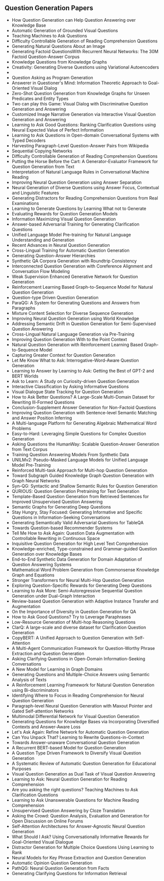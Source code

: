 <h2> Question Generation Papers </h2>



<ul>

                             

 <li><a target="_blank" href="https://github.com/manjunath5496/Question-Generation-Papers/blob/master/qus(1).pdf" style="text-decoration:none;">How Question Generation can Help Question Answering over Knowledge Base</a></li>

 <li><a target="_blank" href="https://github.com/manjunath5496/Question-Generation-Papers/blob/master/qus(2).pdf" style="text-decoration:none;">Automatic Generation of Grounded Visual Questions</a></li>

<li><a target="_blank" href="https://github.com/manjunath5496/Question-Generation-Papers/blob/master/qus(3).pdf" style="text-decoration:none;">Teaching Machines to Ask Questions</a></li>
 <li><a target="_blank" href="https://github.com/manjunath5496/Question-Generation-Papers/blob/master/qus(4).pdf" style="text-decoration:none;">Difficulty Controllable Generation of Reading Comprehension Questions</a></li>                              
<li><a target="_blank" href="https://github.com/manjunath5496/Question-Generation-Papers/blob/master/qus(5).pdf" style="text-decoration:none;">Generating Natural Questions About an Image</a></li>
<li><a target="_blank" href="https://github.com/manjunath5496/Question-Generation-Papers/blob/master/qus(6).pdf" style="text-decoration:none;">Generating Factoid QuestionsWith Recurrent Neural Networks: The 30M Factoid Question-Answer Corpus</a></li>
 <li><a target="_blank" href="https://github.com/manjunath5496/Question-Generation-Papers/blob/master/qus(7).pdf" style="text-decoration:none;">Knowledge Questions from Knowledge Graphs</a></li>

 <li><a target="_blank" href="https://github.com/manjunath5496/Question-Generation-Papers/blob/master/qus(8).pdf" style="text-decoration:none;"> Creativity: Generating Diverse Questions using Variational Autoencoders </a></li>
   <li><a target="_blank" href="https://github.com/manjunath5496/Question-Generation-Papers/blob/master/qus(9).pdf" style="text-decoration:none;"Machine Comprehension by Text-to-Text Neural Question Generation</a></li>
  
   
 <li><a target="_blank" href="https://github.com/manjunath5496/Question-Generation-Papers/blob/master/qus(10).pdf" style="text-decoration:none;">Question Asking as Program Generation </a></li>                              
<li><a target="_blank" href="https://github.com/manjunath5496/Question-Generation-Papers/blob/master/qus(11).pdf" style="text-decoration:none;">Answerer in Questioner's Mind:
Information Theoretic Approach to Goal-Oriented Visual Dialog</a></li>
<li><a target="_blank" href="https://github.com/manjunath5496/Question-Generation-Papers/blob/master/qus(12).pdf" style="text-decoration:none;">Zero-Shot Question Generation from Knowledge Graphs for Unseen Predicates and Entity Types</a></li>
<li><a target="_blank" href="https://github.com/manjunath5496/Question-Generation-Papers/blob/master/qus(13).pdf" style="text-decoration:none;">Two can play this Game: Visual Dialog with Discriminative Question Generation and Answering</a></li>

<li><a target="_blank" href="https://github.com/manjunath5496/Question-Generation-Papers/blob/master/qus(14).pdf" style="text-decoration:none;">Customized Image Narrative Generation via Interactive Visual Question Generation and Answering</a></li>
                              
<li><a target="_blank" href="https://github.com/manjunath5496/Question-Generation-Papers/blob/master/qus(15).pdf" style="text-decoration:none;">Learning to Ask Good Questions: Ranking Clarification Questions using Neural Expected Value of Perfect Information</a></li>

<li><a target="_blank" href="https://github.com/manjunath5496/Question-Generation-Papers/blob/master/qus(16).pdf" style="text-decoration:none;">Learning to Ask Questions in Open-domain Conversational Systems with Typed Decoders</a></li>

  <li><a target="_blank" href="https://github.com/manjunath5496/Question-Generation-Papers/blob/master/qus(17).pdf" style="text-decoration:none;">Harvesting Paragraph-Level Question-Answer Pairs from Wikipedia</a></li>   
  
<li><a target="_blank" href="https://github.com/manjunath5496/Question-Generation-Papers/blob/master/qus(18).pdf" style="text-decoration:none;">Sequential Copying Networks</a></li> 

  
<li><a target="_blank" href="https://github.com/manjunath5496/Question-Generation-Papers/blob/master/qus(19).pdf" style="text-decoration:none;">Difficulty Controllable Generation of Reading Comprehension Questions</a></li> 

<li><a target="_blank" href="https://github.com/manjunath5496/Question-Generation-Papers/blob/master/qus(20).pdf" style="text-decoration:none;">Putting the Horse Before the Cart: A Generator-Evaluator Framework for Question Generation from Text</a></li>

<li><a target="_blank" href="https://github.com/manjunath5496/Question-Generation-Papers/blob/master/qus(21).pdf" style="text-decoration:none;">Interpretation of Natural Language Rules in Conversational Machine Reading</a></li>
<li><a target="_blank" href="https://github.com/manjunath5496/Question-Generation-Papers/blob/master/qus(22).pdf" style="text-decoration:none;">Improving Neural Question Generation using Answer Separation</a></li> 
 <li><a target="_blank" href="https://github.com/manjunath5496/Question-Generation-Papers/blob/master/qus(23).pdf" style="text-decoration:none;">Neural Generation of Diverse Questions using Answer Focus, Contextual and Linguistic Features</a></li> 
 

   <li><a target="_blank" href="https://github.com/manjunath5496/Question-Generation-Papers/blob/master/qus(24).pdf" style="text-decoration:none;">Generating Distractors for Reading Comprehension Questions from Real Examinations</a></li>
 
   <li><a target="_blank" href="https://github.com/manjunath5496/Question-Generation-Papers/blob/master/qus(25).pdf" style="text-decoration:none;">Learning to Generate Questions by Learning What not to Generate</a></li>                              
 <li><a target="_blank" href="https://github.com/manjunath5496/Question-Generation-Papers/blob/master/qus(26).pdf" style="text-decoration:none;">Evaluating Rewards for Question Generation Models</a></li>
 <li><a target="_blank" href="https://github.com/manjunath5496/Question-Generation-Papers/blob/master/qus(27).pdf" style="text-decoration:none;">Information Maximizing Visual Question Generation</a></li>
   
 
   <li><a target="_blank" href="https://github.com/manjunath5496/Question-Generation-Papers/blob/master/qus(28).pdf" style="text-decoration:none;">Answer-based Adversarial Training for Generating Clarification Questions</a></li>
 
   <li><a target="_blank" href="https://github.com/manjunath5496/Question-Generation-Papers/blob/master/qus(29).pdf" style="text-decoration:none;">Unified Language Model Pre-training for Natural Language Understanding and Generation </a></li>                              

  <li><a target="_blank" href="https://github.com/manjunath5496/Question-Generation-Papers/blob/master/qus(30).pdf" style="text-decoration:none;">Recent Advances in Neural Question Generation</a></li>
 
   <li><a target="_blank" href="https://github.com/manjunath5496/Question-Generation-Papers/blob/master/qus(31).pdf" style="text-decoration:none;">Cross-Lingual Training for Automatic Question Generation</a></li> 
    <li><a target="_blank" href="https://github.com/manjunath5496/Question-Generation-Papers/blob/master/qus(32).pdf" style="text-decoration:none;">Generating Question-Answer Hierarchies</a></li> 

   <li><a target="_blank" href="https://github.com/manjunath5496/Question-Generation-Papers/blob/master/qus(33).pdf" style="text-decoration:none;">Synthetic QA Corpora Generation with Roundtrip Consistency</a></li>                              

  <li><a target="_blank" href="https://github.com/manjunath5496/Question-Generation-Papers/blob/master/qus(34).pdf" style="text-decoration:none;">Interconnected Question Generation with Coreference Alignment and Conversation Flow Modeling</a></li> 
 
  <li><a target="_blank" href="https://github.com/manjunath5496/Question-Generation-Papers/blob/master/qus(35).pdf" style="text-decoration:none;">Weak Supervision Enhanced Generative Network for Question Generation</a></li> 

  <li><a target="_blank" href="https://github.com/manjunath5496/Question-Generation-Papers/blob/master/qus(36).pdf" style="text-decoration:none;">Reinforcement Learning Based Graph-to-Sequence Model for Natural Question Generation</a></li> 
 
<li><a target="_blank" href="https://github.com/manjunath5496/Question-Generation-Papers/blob/master/qus(37).pdf" style="text-decoration:none;">Question-type Driven Question Generation</a></li>
 <li><a target="_blank" href="https://github.com/manjunath5496/Question-Generation-Papers/blob/master/qus(38).pdf" style="text-decoration:none;">ParaQG: A System for Generating Questions and Answers from Paragraphs</a></li>
<li><a target="_blank" href="https://github.com/manjunath5496/Question-Generation-Papers/blob/master/qus(39).pdf" style="text-decoration:none;">Mixture Content Selection for Diverse Sequence Generation</a></li>
 <li><a target="_blank" href="https://github.com/manjunath5496/Question-Generation-Papers/blob/master/qus(40).pdf" style="text-decoration:none;">Improving Neural Question Generation using World Knowledge</a></li>                              
<li><a target="_blank" href="https://github.com/manjunath5496/Question-Generation-Papers/blob/master/qus(41).pdf" style="text-decoration:none;">Addressing Semantic Drift in Question Generation for Semi-Supervised Question Answering</a></li>
<li><a target="_blank" href="https://github.com/manjunath5496/Question-Generation-Papers/blob/master/qus(42).pdf" style="text-decoration:none;">Cross-Lingual Natural Language Generation via Pre-Training</a></li>
 
  <li><a target="_blank" href="https://github.com/manjunath5496/Question-Generation-Papers/blob/master/qus(43).pdf" style="text-decoration:none;">Improving Question Generation With to the Point Context</a></li>
 <li><a target="_blank" href="https://github.com/manjunath5496/Question-Generation-Papers/blob/master/qus(44).pdf" style="text-decoration:none;">Natural Question Generation with Reinforcement Learning Based Graph-to-Sequence Model</a></li>
   <li><a target="_blank" href="https://github.com/manjunath5496/Question-Generation-Papers/blob/master/qus(45).pdf" style="text-decoration:none;">Capturing Greater Context for Question Generation</a></li>  
   
<li><a target="_blank" href="https://github.com/manjunath5496/Question-Generation-Papers/blob/master/qus(46).pdf" style="text-decoration:none;">Let Me Know What to Ask: Interrogative-Word-Aware Question Generation</a></li> 
                             
<li><a target="_blank" href="https://github.com/manjunath5496/Question-Generation-Papers/blob/master/qus(47).pdf" style="text-decoration:none;">Learning to Answer by Learning to Ask: Getting the Best of GPT-2 and BERT Worlds</a></li>
<li><a target="_blank" href="https://github.com/manjunath5496/Question-Generation-Papers/blob/master/qus(48).pdf" style="text-decoration:none;">Ask to Learn: A Study on Curiosity-driven Question Generation</a></li>

<li><a target="_blank" href="https://github.com/manjunath5496/Question-Generation-Papers/blob/master/qus(49).pdf" style="text-decoration:none;">Interactive Classification by Asking Informative Questions</a></li>
                              
<li><a target="_blank" href="https://github.com/manjunath5496/Question-Generation-Papers/blob/master/qus(50).pdf" style="text-decoration:none;">Visual Dialogue State Tracking for Question Generation</a></li>
<li><a target="_blank" href="https://github.com/manjunath5496/Question-Generation-Papers/blob/master/qus(51).pdf" style="text-decoration:none;">How to Ask Better Questions?
A Large-Scale Multi-Domain Dataset for Rewriting Ill-Formed Questions</a></li>
<li><a target="_blank" href="https://github.com/manjunath5496/Question-Generation-Papers/blob/master/qus(52).pdf" style="text-decoration:none;">Conclusion-Supplement Answer Generation for Non-Factoid Questions</a></li>

<li><a target="_blank" href="https://github.com/manjunath5496/Question-Generation-Papers/blob/master/qus(53).pdf" style="text-decoration:none;">Improving Question Generation with Sentence-level Semantic Matching and Answer Position Inferring</a></li>
 
<li><a target="_blank" href="https://github.com/manjunath5496/Question-Generation-Papers/blob/master/qus(54).pdf" style="text-decoration:none;">A Multi-language Platform for Generating Algebraic Mathematical Word Problems </a></li>

<li><a target="_blank" href="https://github.com/manjunath5496/Question-Generation-Papers/blob/master/qus(55).pdf" style="text-decoration:none;">Easy-to-Hard: Leveraging Simple Questions for Complex Question Generation</a></li>
 
  <li><a target="_blank" href="https://github.com/manjunath5496/Question-Generation-Papers/blob/master/qus(56).pdf" style="text-decoration:none;">Asking Questions the HumanWay:
Scalable Question-Answer Generation from Text Corpus </a></li>                              

  <li><a target="_blank" href="https://github.com/manjunath5496/Question-Generation-Papers/blob/master/qus(57).pdf" style="text-decoration:none;">Training Question Answering Models From Synthetic Data</a></li>
 
   <li><a target="_blank" href="https://github.com/manjunath5496/Question-Generation-Papers/blob/master/qus(58).pdf" style="text-decoration:none;">UNILMv2: Pseudo-Masked Language Models for Unified Language Model Pre-Training</a></li>
    <li><a target="_blank" href="https://github.com/manjunath5496/Question-Generation-Papers/blob/master/qus(59).pdf" style="text-decoration:none;">Reinforced Multi-task Approach for Multi-hop Question Generation</a></li>
 
  <li><a target="_blank" href="https://github.com/manjunath5496/Question-Generation-Papers/blob/master/qus(60).pdf" style="text-decoration:none;">Toward Subgraph Guided Knowledge Graph Question Generation with Graph Neural Networks</a></li>
 
   <li><a target="_blank" href="https://github.com/manjunath5496/Question-Generation-Papers/blob/master/qus(61).pdf" style="text-decoration:none;">Syn-QG: Syntactic and Shallow Semantic Rules for Question Generation</a></li>
 
   <li><a target="_blank" href="https://github.com/manjunath5496/Question-Generation-Papers/blob/master/qus(62).pdf" style="text-decoration:none;">QURIOUS: Question Generation Pretraining for Text Generation</a></li>
 
   <li><a target="_blank" href="https://github.com/manjunath5496/Question-Generation-Papers/blob/master/qus(63).pdf" style="text-decoration:none;">Template-Based Question Generation from Retrieved Sentences for Improved Unsupervised Question Answering</a></li>                              

  <li><a target="_blank" href="https://github.com/manjunath5496/Question-Generation-Papers/blob/master/qus(64).pdf" style="text-decoration:none;">Semantic Graphs for Generating Deep Questions</a></li>
 
   <li><a target="_blank" href="https://github.com/manjunath5496/Question-Generation-Papers/blob/master/qus(65).pdf" style="text-decoration:none;">Stay Hungry, Stay Focused: Generating Informative and Specific Questions in Information-Seeking Conversations </a></li> 

   <li><a target="_blank" href="https://github.com/manjunath5496/Question-Generation-Papers/blob/master/qus(66).pdf" style="text-decoration:none;">Generating Semantically Valid Adversarial Questions for TableQA</a></li> 
 
   <li><a target="_blank" href="https://github.com/manjunath5496/Question-Generation-Papers/blob/master/qus(67).pdf" style="text-decoration:none;">Towards Question-based Recommender Systems</a></li>                              

  <li><a target="_blank" href="https://github.com/manjunath5496/Question-Generation-Papers/blob/master/qus(68).pdf" style="text-decoration:none;">Tell Me How to Ask Again: Question Data Augmentation with Controllable Rewriting in Continuous Space</a></li> 
 
  
   <li><a target="_blank" href="https://github.com/manjunath5496/Question-Generation-Papers/blob/master/qus(69).pdf" style="text-decoration:none;">Inquisitive Question Generation for High Level Text Comprehension</a></li>                              

  <li><a target="_blank" href="https://github.com/manjunath5496/Question-Generation-Papers/blob/master/qus(70).pdf" style="text-decoration:none;">Knowledge-enriched, Type-constrained and Grammar-guided Question Generation over Knowledge Bases</a></li> 
  
 
 <li><a target="_blank" href="https://github.com/manjunath5496/Question-Generation-Papers/blob/master/qus(71).pdf" style="text-decoration:none;">End-to-End Synthetic Data Generation for Domain Adaptation of Question Answering Systems</a></li>
 
 <li><a target="_blank" href="https://github.com/manjunath5496/Question-Generation-Papers/blob/master/qus(72).pdf" style="text-decoration:none;">Mathematical Word Problem Generation from Commonsense Knowledge Graph and Equations</a></li> 
 
 
 <li><a target="_blank" href="https://github.com/manjunath5496/Question-Generation-Papers/blob/master/qus(73).pdf" style="text-decoration:none;">Stronger Transformers for Neural Multi-Hop Question Generation</a></li>
  <li><a target="_blank" href="https://github.com/manjunath5496/Question-Generation-Papers/blob/master/qus(74).pdf" style="text-decoration:none;">Exploring Question-Specific Rewards for Generating Deep Questions</a></li>
    <li><a target="_blank" href="https://github.com/manjunath5496/Question-Generation-Papers/blob/master/qus(75).pdf" style="text-decoration:none;">Learning to Ask More: Semi-Autoregressive Sequential Question Generation under Dual-Graph Interaction</a></li>                        
<li><a target="_blank" href="https://github.com/manjunath5496/Question-Generation-Papers/blob/master/qus(76).pdf" style="text-decoration:none;">Review-based Question Generation with Adaptive Instance Transfer and Augmentation</a></li>

 <li><a target="_blank" href="https://github.com/manjunath5496/Question-Generation-Papers/blob/master/qus(77).pdf" style="text-decoration:none;">On the Importance of Diversity in Question Generation for QA</a></li> 
 
 
 <li><a target="_blank" href="https://github.com/manjunath5496/Question-Generation-Papers/blob/master/qus(78).pdf" style="text-decoration:none;">How to Ask Good Questions? Try to Leverage Paraphrases</a></li>
  <li><a target="_blank" href="https://github.com/manjunath5496/Question-Generation-Papers/blob/master/qus(79).pdf" style="text-decoration:none;">Low-Resource Generation of Multi-hop Reasoning Questions</a></li>


 <li><a target="_blank" href="https://github.com/manjunath5496/Question-Generation-Papers/blob/master/qus(80).pdf" style="text-decoration:none;">ClarQ: A large-scale and diverse dataset for Clarification Question Generation</a></li> 
 
 
 <li><a target="_blank" href="https://github.com/manjunath5496/Question-Generation-Papers/blob/master/qus(81).pdf" style="text-decoration:none;">CopyBERT: A Unified Approach to Question Generation with Self-Attention</a></li>
  <li><a target="_blank" href="https://github.com/manjunath5496/Question-Generation-Papers/blob/master/qus(82).pdf" style="text-decoration:none;">A Multi-Agent Communication Framework for Question-Worthy Phrase Extraction and Question Generation</a></li>

 <li><a target="_blank" href="https://github.com/manjunath5496/Question-Generation-Papers/blob/master/qus(83).pdf" style="text-decoration:none;">Asking Clarifying Questions in Open-Domain Information-Seeking Conversations</a></li>
  <li><a target="_blank" href="https://github.com/manjunath5496/Question-Generation-Papers/blob/master/qus(84).pdf" style="text-decoration:none;">A New Model for Learning in Graph Domains</a></li>

 <li><a target="_blank" href="https://github.com/manjunath5496/Question-Generation-Papers/blob/master/qus(85).pdf" style="text-decoration:none;">Generating Questions and Multiple-Choice Answers using Semantic Analysis of Texts</a></li>
  <li><a target="_blank" href="https://github.com/manjunath5496/Question-Generation-Papers/blob/master/qus(86).pdf" style="text-decoration:none;">A Reinforcement Learning Framework for Natural Question Generation using Bi-discriminators</a></li>

 <li><a target="_blank" href="https://github.com/manjunath5496/Question-Generation-Papers/blob/master/qus(87).pdf" style="text-decoration:none;">Identifying Where to Focus in Reading Comprehension for Neural Question Generation</a></li>
  <li><a target="_blank" href="https://github.com/manjunath5496/Question-Generation-Papers/blob/master/qus(88).pdf" style="text-decoration:none;">Paragraph-level Neural Question Generation with Maxout Pointer and Gated Self-attention Networks</a></li>
  <li><a target="_blank" href="https://github.com/manjunath5496/Question-Generation-Papers/blob/master/qus(89).pdf" style="text-decoration:none;">Multimodal Differential Network for Visual Question Generation</a></li>
  
  
  <li><a target="_blank" href="https://github.com/manjunath5496/Question-Generation-Papers/blob/master/qus(90).pdf" style="text-decoration:none;"> Generating Questions for Knowledge Bases via Incorporating Diversified Contexts and Answer-Aware Loss</a></li>
  <li><a target="_blank" href="https://github.com/manjunath5496/Question-Generation-Papers/blob/master/qus(91).pdf" style="text-decoration:none;">Let's Ask Again: Refine Network for Automatic Question Generation</a></li>

 <li><a target="_blank" href="https://github.com/manjunath5496/Question-Generation-Papers/blob/master/qus(92).pdf" style="text-decoration:none;">Can You Unpack That?
Learning to Rewrite Questions-in-Context</a></li>
  <li><a target="_blank" href="https://github.com/manjunath5496/Question-Generation-Papers/blob/master/qus(93).pdf" style="text-decoration:none;"> Towards Answer-unaware Conversational Question Generation</a></li>
  <li><a target="_blank" href="https://github.com/manjunath5496/Question-Generation-Papers/blob/master/qus(94).pdf" style="text-decoration:none;">A Recurrent BERT-based Model for Question Generation</a></li> 
  
   <li><a target="_blank" href="https://github.com/manjunath5496/Question-Generation-Papers/blob/master/qus(95).pdf" style="text-decoration:none;">A Question Type Driven Framework to Diversify Visual Question Generation</a></li>  
  
<li><a target="_blank" href="https://github.com/manjunath5496/Question-Generation-Papers/blob/master/qus(96).pdf" style="text-decoration:none;">A Systematic Review of Automatic Question Generation for Educational Purposes</a></li> 
  
  
<li><a target="_blank" href="https://github.com/manjunath5496/Question-Generation-Papers/blob/master/qus(97).pdf" style="text-decoration:none;">Visual Question Generation as Dual Task of Visual Question Answering</a></li>


 <li><a target="_blank" href="https://github.com/manjunath5496/Question-Generation-Papers/blob/master/qus(98).pdf" style="text-decoration:none;">Learning to Ask: Neural Question Generation for Reading Comprehension</a></li> 
  
   <li><a target="_blank" href="https://github.com/manjunath5496/Question-Generation-Papers/blob/master/qus(99).pdf" style="text-decoration:none;">Are you asking the right questions? Teaching Machines to Ask Clarification Questions</a></li>  
  
<li><a target="_blank" href="https://github.com/manjunath5496/Question-Generation-Papers/blob/master/qus(100).pdf" style="text-decoration:none;">Learning to Ask Unanswerable Questions for Machine Reading Comprehension</a></li>  
  
 <li><a target="_blank" href="https://github.com/manjunath5496/Question-Generation-Papers/blob/master/qus(101).pdf" style="text-decoration:none;">Unsupervised Question Answering by Cloze Translation</a></li> 
  
   <li><a target="_blank" href="https://github.com/manjunath5496/Question-Generation-Papers/blob/master/qus(102).pdf" style="text-decoration:none;">Asking the Crowd: Question Analysis, Evaluation and Generation for Open Discussion on Online Forums</a></li> 
  
   
 <li><a target="_blank" href="https://github.com/manjunath5496/Question-Generation-Papers/blob/master/qus(103).pdf" style="text-decoration:none;">Self-Attention Architectures for Answer-Agnostic Neural Question Generation </a></li> 
  
   <li><a target="_blank" href="https://github.com/manjunath5496/Question-Generation-Papers/blob/master/qus(104).pdf" style="text-decoration:none;">What Should I Ask? Using Conversationally Informative Rewards for Goal-Oriented Visual Dialogue</a></li>  
   
 <li><a target="_blank" href="https://github.com/manjunath5496/Question-Generation-Papers/blob/master/qus(105).pdf" style="text-decoration:none;">Distractor Generation for Multiple Choice Questions Using Learning to Rank</a></li> 
 
<li><a target="_blank" href="https://github.com/manjunath5496/Question-Generation-Papers/blob/master/qus(106).pdf" style="text-decoration:none;">Neural Models for Key Phrase Extraction and Question Generation</a></li> 
  
   <li><a target="_blank" href="https://github.com/manjunath5496/Question-Generation-Papers/blob/master/qus(107).pdf" style="text-decoration:none;">Automatic Opinion Question Generation</a></li> 
  
   
 <li><a target="_blank" href="https://github.com/manjunath5496/Question-Generation-Papers/blob/master/qus(108).pdf" style="text-decoration:none;">PathQG: Neural Question Generation from Facts</a></li> 
  
   <li><a target="_blank" href="https://github.com/manjunath5496/Question-Generation-Papers/blob/master/qus(109).pdf" style="text-decoration:none;">Generating Clarifying Questions for Information Retrieval</a></li>  
   
 </ul>
  
  
